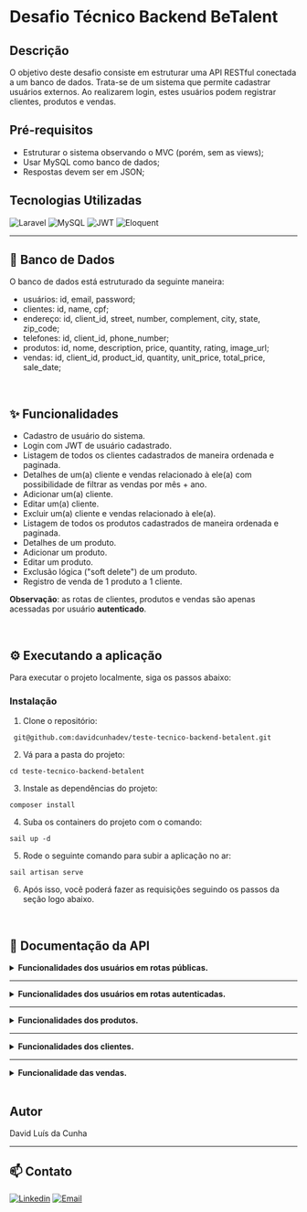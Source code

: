 <h1>Desafio Técnico Backend BeTalent</h1>

## Descrição
<p>O objetivo deste desafio consiste em estruturar uma API RESTful conectada a um banco de dados. Trata-se de um sistema que permite cadastrar usuários externos. Ao realizarem login, estes usuários podem registrar clientes, produtos e vendas.</p>

## Pré-requisitos
- Estruturar o sistema observando o MVC (porém, sem as views);
- Usar MySQL como banco de dados;
- Respostas devem ser em JSON;

## Tecnologias Utilizadas
![Laravel](https://img.shields.io/badge/Laravel-v10-FF2D20?style=for-the-badge&logo=laravel&logoColor=FF4A4A)
![MySQL](https://img.shields.io/badge/MySQL-73618F?style=for-the-badge&logo=mysql&logoColor=white)
![JWT](https://img.shields.io/badge/JWT-black?style=for-the-badge&logo=JSON%20web%20tokens)
![Eloquent](https://img.shields.io/badge/eloquent-ff5733?style=for-the-badge&color=FE2D20)

<hr>

## 🎲 Banco de Dados

<p>O banco de dados está estruturado da seguinte maneira:</p>

- usuários: id, email, password;
- clientes: id, name, cpf;
- endereço: id, client_id, street, number, complement, city, state, zip_code;
- telefones: id, client_id, phone_number;
- produtos: id, nome, description, price, quantity, rating, image_url;
- vendas: id, client_id, product_id, quantity, unit_price, total_price, sale_date;

<br>

## ✨ Funcionalidades
- Cadastro de usuário do sistema.
- Login com JWT de usuário cadastrado.
- Listagem de todos os clientes cadastrados de maneira ordenada e paginada.
- Detalhes de um(a) cliente e vendas relacionado à ele(a) com possibilidade de filtrar as vendas por mês + ano.
- Adicionar um(a) cliente.
- Editar um(a) cliente.
- Excluir um(a) cliente e vendas relacionado à ele(a).
- Listagem de todos os produtos cadastrados de maneira ordenada e paginada.
- Detalhes de um produto.
- Adicionar um produto.
- Editar um produto.
- Exclusão lógica ("soft delete") de um produto.
- Registro de venda de 1 produto a 1 cliente.

<p><strong>Observação</strong>: as rotas de clientes, produtos e vendas são apenas acessadas por usuário <strong>autenticado</strong>.</p>

<br>

## ⚙️ Executando a aplicação

Para executar o projeto localmente, siga os passos abaixo:

### Instalação

1. Clone o repositório:

```
 git@github.com:davidcunhadev/teste-tecnico-backend-betalent.git
```

2. Vá para a pasta do projeto:

```
cd teste-tecnico-backend-betalent
```

3. Instale as dependências do projeto:
```
composer install
```

4. Suba os containers do projeto com o comando:
```
sail up -d
```

5. Rode o seguinte comando para subir a aplicação no ar:
```
sail artisan serve
```

6. Após isso, você poderá fazer as requisições seguindo os passos da seção logo abaixo.

<br>

## 📑 Documentação da API

<details>
<summary><strong>Funcionalidades dos usuários em rotas públicas.</strong></summary>

- #### Logar na rota /api/user/login

<code>POST</code> <code>/api/user/login</code>

| Parâmetros Body   | Tipo       | Descrição                           |
| :---------- | :--------- | :---------------------------------- |
| `email` | `string` | **Obrigatório** -> Email da sua conta |
| `password` | `string` | **Obrigatório** -> Senha da sua conta |

#### Exemplo de retorno

<p>Status: 200 OK</p>

    {
      "access_token": eyJ0eXAiOiJKV1QiLCJhbGciOiJIUzI1NiJ9.eyJpc3MiOiJodHRwOi8vMTI3LjAuMC4xOjgwMDAvYXBpL3VzZXIvbG9naW4iLCJpYXQiOjE3MjEwNzY3NDUsImV4cCI6MTcyMTA4MDM0NSwibmJmIjoxNzIxMDc2NzQ1LCJqdGkiOiIwMElOb001clB0blBPWHBWIiwic3ViIjoiMSIsInBydiI6IjIzYmQ1Yzg5NDlmNjAwYWRiMzllNzAxYzQwMDg3MmRiN2E1OTc2ZjcifQ.WnXO02SzAq2dVbAv7HqTpYEHjGgfyT0Kv_mRZVO2C5c",
      "token_type": "bearer",
      "expires_in": 3600
    }


- #### Criar conta na rota /api/user/register

<code>POST</code> <code>/api/user/register</code>


| Parâmetros Body   | Tipo       | Descrição                           |
| :---------- | :--------- | :---------------------------------- |
| `email` | `string` | **Obrigatório** -> Email da sua conta |
| `password` | `string` | **Obrigatório** -> Senha da sua conta |

#### Exemplo de retorno

<p>Status: 201 Created</p>
    
    {
      "message": "User created successfully!"
    }
    
</details>

<hr>

<details>
<summary><strong>Funcionalidades dos usuários em rotas autenticadas.</strong></summary>

- #### Obter informações do usuário na rota /api/auth/user/me

<code>GET</code> <code>/api/auth/user/me</code>

| Headers   | Tipo       | Descrição                           |
| :---------- | :--------- | :---------------------------------- |
| `Accept` | `application/json` | **Obrigatório** ->  Tipos de mídia a processar e receber como resposta |
| `Content-Type` | `application/json` | **Obrigatório** -> Tipo de mídia dos dados que estão sendo enviados na requisição |
| `Authorization` | `Bearer eyJhbGciOiJIUzI1NiIsInR5cCI6IkpXVCJ9...` | **Obrigatório** -> Seu token gerado no login |

#### Exemplo de retorno

<p>Status: 200 OK</p>

    {
      "id": "1",
      "email": "test@hotmail.com",
      "created_at": "2024-07-15T23:49:44.000000Z",
      "updated_at": "2024-07-15T23:49:44.000000Z"
    }

- #### Atualizar token do usuário logado na rota /api/auth/user/refresh

<code>POST</code> <code>/api/auth/user/refresh</code>

| Headers   | Tipo       | Descrição                           |
| :---------- | :--------- | :---------------------------------- |
| `Accept` | `application/json` | **Obrigatório** ->  Tipos de mídia a processar e receber como resposta |
| `Content-Type` | `application/json` | **Obrigatório** -> Tipo de mídia dos dados que estão sendo enviados na requisição |
| `Authorization` | `Bearer eyJhbGciOiJIUzI1NiIsInR5cCI6IkpXVCJ9...` | **Obrigatório** -> Seu token gerado no login |

#### Exemplo de retorno

<p>Status: 200 OK</p>

    {
      "access_token": "eyJ0eXAiOiJKV1QiLCJhbGciOiJIUzI1NiJ9.eyJpc3MiOiJodHRwOi8vMTI3LjAuMC4xOjgwMDAvYXBpL2F1dGgvdXNlci9yZWZyZXNoIiwiaWF0IjoxNzIxMDg5MDM3LCJleHAiOjE3MjEwOTMyNTYsIm5iZiI6MTcyMTA4OTY1NiwianRpIjoiaEtTbXoyNnZKcndsbTBDbiIsInN1YiI6IjIiLCJwcnYiOiIyM2JkNWM4OTQ5ZjYwMGFkYjM5ZTcwMWM0MDA4NzJkYjdhNTk3NmY3In0.kPZgjVsJx9qZJYb_sB4b-BDfCqshMHLErM9kIEkhRwg",
      "token_type": "bearer",
      "expires_in": 3600
    }

- #### Deslogar usuário na rota /api/auth/user/logout

<code>POST</code> <code>/api/auth/user/logout</code>

| Headers   | Tipo       | Descrição                           |
| :---------- | :--------- | :---------------------------------- |
| `Accept` | `application/json` | **Obrigatório** ->  Tipos de mídia a processar e receber como resposta |
| `Content-Type` | `application/json` | **Obrigatório** -> Tipo de mídia dos dados que estão sendo enviados na requisição |
| `Authorization` | `Bearer eyJhbGciOiJIUzI1NiIsInR5cCI6IkpXVCJ9...` | **Obrigatório** -> Seu token gerado no login |

#### Exemplo de retorno

<p>Status: 200 OK</p>

    {
      "message": "Successfully logged out"
    }
    
</details>

<hr>

<details>
<summary><strong>Funcionalidades dos produtos.</strong></summary>

- #### Listar todos os produtos ordenados alfabeticamente na rota /api/auth/products/

<code>GET</code> <code>/api/auth/products/</code>

| Headers   | Tipo       | Descrição                           |
| :---------- | :--------- | :---------------------------------- |
| `Accept` | `application/json` | **Obrigatório** ->  Tipos de mídia a processar e receber como resposta |
| `Content-Type` | `application/json` | **Obrigatório** -> Tipo de mídia dos dados que estão sendo enviados na requisição |
| `Authorization` | `Bearer eyJhbGciOiJIUzI1NiIsInR5cCI6IkpXVCJ9...` | **Obrigatório** -> Seu token gerado no login |

#### Exemplo de retorno

<p>Status: 200 OK</p>

    {
      "current_page": 1,
      "data": [
        {
          "id": 1,
          "name": "Iphone 12",
          "description": "Produto em ótimo estado de uso!",
          "price": "2199.99",
          "quantity": 10,
          "rating": "0.0",
          "image_url": null,
          "deleted_at": null,
          "created_at": "2024-07-15T20:53:50.000000Z",
          "updated_at": "2024-07-15T21:11:48.000000Z"
        },
        {
          "id": 2,
          "name": "PlayStation 5",
          "description": "Aparelho seminovo.",
          "price": "3499.99",
          "quantity": 7,
          "rating": "0.0",
          "image_url": null,
          "deleted_at": null,
          "created_at": "2024-07-15T20:07:53.000000Z",
          "updated_at": "2024-07-15T20:09:17.000000Z"
        },
        {
          "id": 3,
          "name": "Samsung S24",
          "description": "O Samsung do ano!",
          "price": "4999.99",
          "quantity": 15,
          "rating": "5.0",
          "image_url": null,
          "deleted_at": null,
          "created_at": "2024-07-15T19:54:40.000000Z",
          "updated_at": "2024-07-15T21:06:23.000000Z"
        }
      ],
      "first_page_url": "http://127.0.0.1:8000/api/auth/product?page=1",
      "from": 1,
      "last_page": 1,
      "last_page_url": "http://127.0.0.1:8000/api/auth/product?page=1",
      "links": [
        {
          "url": null,
          "label": "&laquo; Previous",
          "active": false
        },
        {
          "url": "http://127.0.0.1:8000/api/auth/product?page=1",
          "label": "1",
          "active": true
        },
        {
          "url": null,
          "label": "Next &raquo;",
          "active": false
        }
      ],
      "next_page_url": null,
      "path": "http://127.0.0.1:8000/api/auth/product",
      "per_page": 10,
      "prev_page_url": null,
      "to": 3,
      "total": 3
    }

- #### Registrar produto na rota /api/auth/products/register

<code>POST</code> <code>/api/auth/products/register</code>

| Headers   | Tipo       | Descrição                           |
| :---------- | :--------- | :---------------------------------- |
| `Accept` | `application/json` | **Obrigatório** ->  Tipos de mídia a processar e receber como resposta |
| `Content-Type` | `application/json` | **Obrigatório** -> Tipo de mídia dos dados que estão sendo enviados na requisição |
| `Authorization` | `Bearer eyJhbGciOiJIUzI1NiIsInR5cCI6IkpXVCJ9...` | **Obrigatório** -> Seu token gerado no login |

| Parâmetros Body   | Tipo       | Descrição                           |
| :---------- | :--------- | :---------------------------------- |
| `name` | `string` | **Obrigatório** ->  Nome do produto |
| `description` | `number` | **Não Obrigatório** -> Descrição do produto |
| `price` | `number` | **Obrigatório** -> Preço do produto |
| `quantity` | `number` | **Não Obrigatório** -> Quantidade do produto |
| `image_url` | `string` | **Não Obrigatório** -> Imagem do produto |

#### Exemplo de retorno

<p>Status: 201 Created</p>

    {
      "message": "Product created successfully!"
    }

- #### Detalhes de um produto na rota /api/auth/products/id

<code>GET</code> <code>/api/auth/products/id</code>

| Headers   | Tipo       | Descrição                           |
| :---------- | :--------- | :---------------------------------- |
| `Accept` | `application/json` | **Obrigatório** ->  Tipos de mídia a processar e receber como resposta |
| `Content-Type` | `application/json` | **Obrigatório** -> Tipo de mídia dos dados que estão sendo enviados na requisição |
| `Authorization` | `Bearer eyJhbGciOiJIUzI1NiIsInR5cCI6IkpXVCJ9...` | **Obrigatório** -> Seu token gerado no login |

| Parâmetro via Request   | Tipo       | Descrição                           |
| :---------- | :--------- | :---------------------------------- |
| `id` | `string` | **Obrigatório** ->  ID do produto a ser detalhado |

#### Exemplo de retorno

<p>Status: 200 OK</p>

    {
      "id": 1,
      "name": "Iphone 12",
      "description": "Produto em ótimo estado de uso!",
      "price": "2199.99",
      "quantity": 10,
      "rating": "0.0",
      "image_url": null,
      "deleted_at": null,
      "created_at": "2024-07-15T20:53:50.000000Z",
      "updated_at": "2024-07-15T21:11:48.000000Z"
    }

- #### Edição de um produto na rota /api/auth/products/update/id

<code>PUT</code> <code>/api/auth/products/update/id</code>

| Headers   | Tipo       | Descrição                           |
| :---------- | :--------- | :---------------------------------- |
| `Accept` | `application/json` | **Obrigatório** ->  Tipos de mídia a processar e receber como resposta |
| `Content-Type` | `application/json` | **Obrigatório** -> Tipo de mídia dos dados que estão sendo enviados na requisição |
| `Authorization` | `Bearer eyJhbGciOiJIUzI1NiIsInR5cCI6IkpXVCJ9...` | **Obrigatório** -> Seu token gerado no login |

| Parâmetro via Request   | Tipo       | Descrição                           |
| :---------- | :--------- | :---------------------------------- |
| `id` | `string` | **Obrigatório** ->  ID do produto a ser editado |

| Parâmetros Body   | Tipo       | Descrição                           |
| :---------- | :--------- | :---------------------------------- |
| `name` | `string` | **Não Obrigatório** ->  Nome do produto |
| `description` | `number` | **Não Obrigatório** -> Descrição do produto |
| `price` | `number` | **Não Obrigatório** -> Preço do produto |
| `quantity` | `number` | **Não Obrigatório** -> Quantidade do produto |
| `rating` | `number` | **Não Obrigatório** -> Avaliação do produto |
| `image_url` | `string` | **Não Obrigatório** -> Imagem do produto |

#### Exemplo de retorno

<p>Status: 200 OK</p>

    {
      "message": "Product updated successfully!"
    }

- #### Exclusão de um produto na rota /api/auth/products/delete/id

<code>DELETE</code> <code>/api/auth/products/delete/id</code>

| Headers   | Tipo       | Descrição                           |
| :---------- | :--------- | :---------------------------------- |
| `Accept` | `application/json` | **Obrigatório** ->  Tipos de mídia a processar e receber como resposta |
| `Content-Type` | `application/json` | **Obrigatório** -> Tipo de mídia dos dados que estão sendo enviados na requisição |
| `Authorization` | `Bearer eyJhbGciOiJIUzI1NiIsInR5cCI6IkpXVCJ9...` | **Obrigatório** -> Seu token gerado no login |

| Parâmetro via Request   | Tipo       | Descrição                           |
| :---------- | :--------- | :---------------------------------- |
| `id` | `string` | **Obrigatório** ->  ID do produto a ser excluído |

#### Exemplo de retorno

<p>Status: 200 OK</p>

    {
      "message": "Product deleted successfully!"
    }

- #### Restauração de um produto previamente excluído na rota /api/auth/products/restore/id

<code>PATCH</code> <code>/api/auth/products/restore/id</code>

| Headers   | Tipo       | Descrição                           |
| :---------- | :--------- | :---------------------------------- |
| `Accept` | `application/json` | **Obrigatório** ->  Tipos de mídia a processar e receber como resposta |
| `Content-Type` | `application/json` | **Obrigatório** -> Tipo de mídia dos dados que estão sendo enviados na requisição |
| `Authorization` | `Bearer eyJhbGciOiJIUzI1NiIsInR5cCI6IkpXVCJ9...` | **Obrigatório** -> Seu token gerado no login |

| Parâmetro via Request   | Tipo       | Descrição                           |
| :---------- | :--------- | :---------------------------------- |
| `id` | `string` | **Obrigatório** ->  ID do produto a ser restaurado |

#### Exemplo de retorno

<p>Status: 200 OK</p>

    {
      "message": "Product restored successfully!"
    }
    
</details>

<hr>

<details>
<summary><strong>Funcionalidades dos clientes.</strong></summary>

- #### Listar todos os clientes ordenados por ID na rota /api/auth/clients/

<code>GET</code> <code>/api/auth/clients/</code>

| Headers   | Tipo       | Descrição                           |
| :---------- | :--------- | :---------------------------------- |
| `Accept` | `application/json` | **Obrigatório** ->  Tipos de mídia a processar e receber como resposta |
| `Content-Type` | `application/json` | **Obrigatório** -> Tipo de mídia dos dados que estão sendo enviados na requisição |
| `Authorization` | `Bearer eyJhbGciOiJIUzI1NiIsInR5cCI6IkpXVCJ9...` | **Obrigatório** -> Seu token gerado no login |

#### Exemplo de retorno

<p>Status: 200 OK</p>

    {
      "current_page": 1,
      "data": [
        {
          "id": 1,
          "name": "Silvio",
          "cpf": "09876543100",
          "created_at": "2024-07-15T21:08:42.000000Z",
          "updated_at": "2024-07-15T21:21:06.000000Z",
          "addresses": [
            {
              "id": 1,
              "street": "João Cabral",
              "number": "23",
              "complement": "Casa rosa",
              "city": "São José Dos Campos",
              "state": "São Paulo",
              "zip_code": "43346145",
              "created_at": "2024-07-15T21:08:42.000000Z",
              "updated_at": "2024-07-15T21:21:06.000000Z"
            }
          ],
          "phones": [
            {
              "id": 1,
              "phone_number": "47991152825",
              "created_at": "2024-07-15T21:08:42.000000Z",
              "updated_at": "2024-07-15T21:21:06.000000Z"
            }
          ]
        },
        {
          "id": 2,
          "name": "Fernando",
          "cpf": "14657689085",
          "created_at": "2024-07-16T01:16:32.000000Z",
          "updated_at": "2024-07-16T01:16:32.000000Z",
          "addresses": [
            {
              "id": 2,
              "street": "José Fischer",
              "number": "862",
              "complement": "Apto 101",
              "city": "Guabiruba",
              "state": "Santa Catarina",
              "zip_code": "12345679",
              "created_at": "2024-07-16T01:16:32.000000Z",
              "updated_at": "2024-07-16T01:16:32.000000Z"
            }
          ],
          "phones": [
            {
              "id": 2,
              "phone_number": "12345678912",
              "created_at": "2024-07-16T01:16:32.000000Z",
              "updated_at": "2024-07-16T01:16:32.000000Z"
            }
          ]
        }
      ],
      "first_page_url": "http://127.0.0.1:8000/api/auth/client?page=1",
      "from": 1,
      "last_page": 1,
      "last_page_url": "http://127.0.0.1:8000/api/auth/client?page=1",
      "links": [
        {
          "url": null,
          "label": "&laquo; Previous",
          "active": false
        },
        {
          "url": "http://127.0.0.1:8000/api/auth/client?page=1",
          "label": "1",
          "active": true
        },
        {
          "url": null,
          "label": "Next &raquo;",
          "active": false
        }
      ],
      "next_page_url": null,
      "path": "http://127.0.0.1:8000/api/auth/client",
      "per_page": 10,
      "prev_page_url": null,
      "to": 2,
      "total": 2
    }

- #### Detalhes de um(a) cliente e vendas mais recentes relacionados à ele(a) na rota /api/auth/clients/id

<code>GET</code> <code>/api/auth/clients/id</code>

| Headers   | Tipo       | Descrição                           |
| :---------- | :--------- | :---------------------------------- |
| `Accept` | `application/json` | **Obrigatório** ->  Tipos de mídia a processar e receber como resposta |
| `Content-Type` | `application/json` | **Obrigatório** -> Tipo de mídia dos dados que estão sendo enviados na requisição |
| `Authorization` | `Bearer eyJhbGciOiJIUzI1NiIsInR5cCI6IkpXVCJ9...` | **Obrigatório** -> Seu token gerado no login |

| Parâmetro via Request   | Tipo       | Descrição                           |
| :---------- | :--------- | :---------------------------------- |
| `id` | `string` | **Obrigatório** ->  ID do cliente a ser detalhado |

#### Exemplo de retorno

<p>Status: 200 OK</p>

    {
      "id": 1,
      "name": "Silvio",
      "cpf": "09876543100",
      "created_at": "2024-07-15T21:08:42.000000Z",
      "updated_at": "2024-07-15T21:21:06.000000Z",
      "sales": [
        {
          "id": 1,
          "client_id": 1,
          "product_id": 1,
          "quantity": 1,
          "unit_price": "2199.99",
          "total_price": "2199.99",
          "sale_date": "2024-07-16 22:49:32",
          "created_at": "2024-07-16T22:49:32.000000Z",
          "updated_at": "2024-07-16T22:49:32.000000Z"
        },
        {
          "id": 2,
          "client_id": 1,
          "product_id": 3,
          "quantity": 3,
          "unit_price": "4999.99",
          "total_price": "14999,97",
          "sale_date": "2024-07-16 22:49:17",
          "created_at": "2024-07-16T22:49:17.000000Z",
          "updated_at": "2024-07-16T22:49:17.000000Z"
        }
      ]
    }

- #### Detalhes de um(a) cliente e vendas filtradas por mês/ano relacionados à ele(a) na rota /api/auth/clients/id/sales

<code>GET</code> <code>/api/auth/clients/id/sales</code>

| Headers   | Tipo       | Descrição                           |
| :---------- | :--------- | :---------------------------------- |
| `Accept` | `application/json` | **Obrigatório** ->  Tipos de mídia a processar e receber como resposta |
| `Content-Type` | `application/json` | **Obrigatório** -> Tipo de mídia dos dados que estão sendo enviados na requisição |
| `Authorization` | `Bearer eyJhbGciOiJIUzI1NiIsInR5cCI6IkpXVCJ9...` | **Obrigatório** -> Seu token gerado no login |

| Parâmetro via Request   | Tipo       | Descrição                           |
| :---------- | :--------- | :---------------------------------- |
| `id` | `string` | **Obrigatório** ->  ID do cliente a ser detalhado |

| Parâmetro via Query   | Tipo       | Descrição                           |
| :---------- | :--------- | :---------------------------------- |
| `year` | `string` | **Não Obrigatório** ->  Ano da venda |
| `month` | `string` | **Não Obrigatório** ->  Mês da venda |

#### Exemplo de retorno

<p>Status: 200 OK</p>

    {
      "id": 1,
      "name": "Silvio",
      "cpf": "09876543100",
      "created_at": "2024-07-15T21:08:42.000000Z",
      "updated_at": "2024-07-15T21:21:06.000000Z",
      "sales": [
        {
          "id": 1,
          "client_id": 1,
          "product_id": 1,
          "quantity": 1,
          "unit_price": "2199.99",
          "total_price": "2199.99",
          "sale_date": "2024-07-16 22:49:32",
          "created_at": "2024-07-16T22:49:32.000000Z",
          "updated_at": "2024-07-16T22:49:32.000000Z"
        },
        {
          "id": 2,
          "client_id": 1,
          "product_id": 3,
          "quantity": 3,
          "unit_price": "4999.99",
          "total_price": "14999,97",
          "sale_date": "2024-07-16 22:49:17",
          "created_at": "2024-07-16T22:49:17.000000Z",
          "updated_at": "2024-07-16T22:49:17.000000Z"
        }
      ]
    }

- #### Registrar um(a) cliente na rota /api/auth/clients/register

<code>POST</code> <code>/api/auth/clients/register</code>

| Headers   | Tipo       | Descrição                           |
| :---------- | :--------- | :---------------------------------- |
| `Accept` | `application/json` | **Obrigatório** ->  Tipos de mídia a processar e receber como resposta |
| `Content-Type` | `application/json` | **Obrigatório** -> Tipo de mídia dos dados que estão sendo enviados na requisição |
| `Authorization` | `Bearer eyJhbGciOiJIUzI1NiIsInR5cCI6IkpXVCJ9...` | **Obrigatório** -> Seu token gerado no login |

| Parâmetro via Body   | Tipo       | Descrição                           |
| :---------- | :--------- | :---------------------------------- |
| `name` | `string` | **Obrigatório** ->  Nome do cliente |
| `cpf` | `string` | **Obrigatório** ->  CPF do cliente |
| `street` | `string` | **Obrigatório** ->  Rua do cliente |
| `complement` | `string` | **Não Obrigatório** ->  Complemento do cliente |
| `number` | `string` | **Obrigatório** ->  Número Residencial do cliente |
| `city` | `string` | **Obrigatório** ->  Cidade do cliente |
| `state` | `string` | **Obrigatório** ->  Estado do cliente |
| `zip_code` | `string` | **Obrigatório** ->  CEP do cliente |
| `phone_number` | `string` | **Obrigatório** ->  Número de Telefone do cliente |

#### Exemplo de retorno

<p>Status: 201 Created</p>

    {
      "message": "Client created successfully!"
    }

- #### Editar um(a) cliente na rota /api/auth/clients/update/id

<code>PUT</code> <code>/api/auth/clients/update/id</code>

| Headers   | Tipo       | Descrição                           |
| :---------- | :--------- | :---------------------------------- |
| `Accept` | `application/json` | **Obrigatório** ->  Tipos de mídia a processar e receber como resposta |
| `Content-Type` | `application/json` | **Obrigatório** -> Tipo de mídia dos dados que estão sendo enviados na requisição |
| `Authorization` | `Bearer eyJhbGciOiJIUzI1NiIsInR5cCI6IkpXVCJ9...` | **Obrigatório** -> Seu token gerado no login |

| Parâmetro via Request   | Tipo       | Descrição                           |
| :---------- | :--------- | :---------------------------------- |
| `id` | `string` | **Obrigatório** ->  ID do cliente a ser editado |

| Parâmetro via Body   | Tipo       | Descrição                           |
| :---------- | :--------- | :---------------------------------- |
| `name` | `string` | **Não Obrigatório** ->  Nome do cliente |
| `cpf` | `string` | **Não Obrigatório** ->  CPF do cliente |
| `street` | `string` | **Não Obrigatório** ->  Rua do cliente |
| `complement` | `string` | **Não Obrigatório** ->  Complemento do cliente |
| `number` | `string` | **Não Obrigatório** ->  Número Residencial do cliente |
| `city` | `string` | **Não Obrigatório** ->  Cidade do cliente |
| `state` | `string` | **Não Obrigatório** ->  Estado do cliente |
| `zip_code` | `string` | **Não Obrigatório** ->  CEP do cliente |
| `phone_number` | `string` | **Não Obrigatório** ->  Número de Telefone do cliente |

#### Exemplo de retorno

<p>Status: 200 OK</p>

    {
      "message": "Client updated successfully!"
    }

- #### Excluir um(a) cliente na rota /api/auth/clients/delete/id

<code>DELETE</code> <code>/api/auth/clients/delete/id</code>

| Headers   | Tipo       | Descrição                           |
| :---------- | :--------- | :---------------------------------- |
| `Accept` | `application/json` | **Obrigatório** ->  Tipos de mídia a processar e receber como resposta |
| `Content-Type` | `application/json` | **Obrigatório** -> Tipo de mídia dos dados que estão sendo enviados na requisição |
| `Authorization` | `Bearer eyJhbGciOiJIUzI1NiIsInR5cCI6IkpXVCJ9...` | **Obrigatório** -> Seu token gerado no login |

| Parâmetro via Request   | Tipo       | Descrição                           |
| :---------- | :--------- | :---------------------------------- |
| `id` | `string` | **Obrigatório** ->  ID do cliente a ser excluído |

#### Exemplo de retorno

<p>Status: 200 OK</p>

    {
      "message": "Client deleted successfully!"
    }
    
</details>

<hr>

<details>
<summary><strong>Funcionalidade das vendas.</strong></summary>

- #### Registrar uma venda na rota /api/auth/sales/register

<code>POST</code> <code>/api/auth/sales/register</code>

| Headers   | Tipo       | Descrição                           |
| :---------- | :--------- | :---------------------------------- |
| `Accept` | `application/json` | **Obrigatório** ->  Tipos de mídia a processar e receber como resposta |
| `Content-Type` | `application/json` | **Obrigatório** -> Tipo de mídia dos dados que estão sendo enviados na requisição |
| `Authorization` | `Bearer eyJhbGciOiJIUzI1NiIsInR5cCI6IkpXVCJ9...` | **Obrigatório** -> Seu token gerado no login |

| Parâmetros Body   | Tipo       | Descrição                           |
| :---------- | :--------- | :---------------------------------- |
| `client_id` | `string` | **Obrigatório** -> ID do cliente comprador |
| `product_id` | `string` | **Obrigatório** -> ID do produto a ser comprado |
| `quantity` | `string` | **Obrigatório** -> Quantidade do produto a ser comprado |

#### Exemplo de retorno

<p>Status: 201 Created</p>

    {
      "message": "Sale registered successfully!"
    }
    
</details>

<br>

## Autor

David Luís da Cunha

<hr>

## 📫 Contato
[![Linkedin](https://img.shields.io/badge/linkedin-%230077B5.svg?style=for-the-badge&logo=linkedin&logoColor=white)](https://www.linkedin.com/in/davidlcunha/)
[![Email](https://img.shields.io/badge/Microsoft_Outlook-0078D4?style=for-the-badge&logo=microsoft-outlook&logoColor=white)](mailto:contatodavidcunha@hotmail.com)
